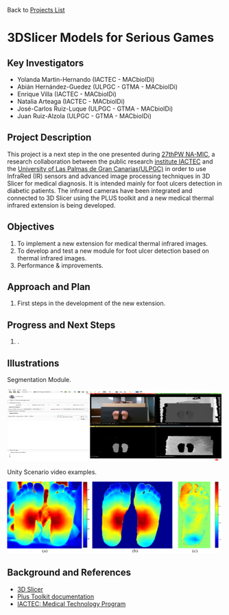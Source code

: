 Back to [Projects List](../../README.md#ProjectsList)

# 3DSlicer Models for Serious Games


## Key Investigators

- Yolanda Martin-Hernando (IACTEC - MACbioIDi)
-	Abián Hernández-Guedez (ULPGC - GTMA - MACbioIDi)
- Enrique Villa (IACTEC - MACbioIDi)
- Natalia Arteaga (IACTEC - MACbioIDi)
- José-Carlos Ruiz-Luque (ULPGC - GTMA - MACbioIDi)
- Juan Ruiz-Alzola (ULPGC - GTMA - MACbioIDi)


## Project Description

This project is a next step in the one presented during [27thPW NA-MIC](https://na-mic.github.io/ProjectWeek/PW27_2018_Boston/Projects/MedicalInfraredImagingwithSlicer/),
a research collaboration between the public research [institute IACTEC](http://www.iac.es/) and the [University of Las Palmas de Gran Canarias(ULPGC)](http://www.ulpgc.es/)
in order to use InfraRed (IR) sensors and advanced image processing techniques in 3D Slicer for medical diagnosis.
It is intended mainly for foot ulcers detection in diabetic patients. The infrared cameras have been integrated and connected to 3D Slicer using the PLUS toolkit and a 
new medical thermal infrared extension is being developed.


## Objectives

1. To implement a new extension for medical thermal infrared images.
1. To develop and test a new module for foot ulcer detection based on thermal infrared images.
1. Performance & improvements.


## Approach and Plan

1. First steps in the development of the new extension.


## Progress and Next Steps

1. .


## Illustrations

Segmentation Module.

<img src="SegmentationModule.png" width="500" height="167">

Unity Scenario video examples.

<img src="FootTemperatureComparison.png" width="500" height="167">


## Background and References

+ [3D Slicer](https://www.slicer.org)
+ [Plus Toolkit documentation](http://perk-software.cs.queensu.ca/plus/doc/nightly/user/index.html)
+ [IACTEC: Medical Technology Program](http://www.iac.es/iactec.php?op1=141&op2=462)
